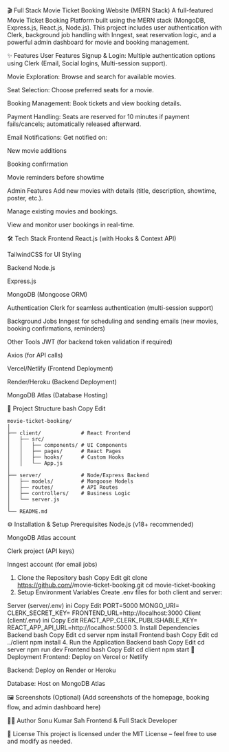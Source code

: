 🎬 Full Stack Movie Ticket Booking Website (MERN Stack)
A full-featured Movie Ticket Booking Platform built using the MERN stack (MongoDB, Express.js, React.js, Node.js).
This project includes user authentication with Clerk, background job handling with Inngest, seat reservation logic, and a powerful admin dashboard for movie and booking management.

✨ Features
User Features
Signup & Login: Multiple authentication options using Clerk (Email, Social logins, Multi-session support).

Movie Exploration: Browse and search for available movies.

Seat Selection: Choose preferred seats for a movie.

Booking Management: Book tickets and view booking details.

Payment Handling: Seats are reserved for 10 minutes if payment fails/cancels; automatically released afterward.

Email Notifications: Get notified on:

New movie additions

Booking confirmation

Movie reminders before showtime

Admin Features
Add new movies with details (title, description, showtime, poster, etc.).

Manage existing movies and bookings.

View and monitor user bookings in real-time.

🛠 Tech Stack
Frontend
React.js (with Hooks & Context API)

TailwindCSS for UI Styling

Backend
Node.js

Express.js

MongoDB (Mongoose ORM)

Authentication
Clerk for seamless authentication (multi-session support)

Background Jobs
Inngest for scheduling and sending emails (new movies, booking confirmations, reminders)

Other Tools
JWT (for backend token validation if required)

Axios (for API calls)

Vercel/Netlify (Frontend Deployment)

Render/Heroku (Backend Deployment)

MongoDB Atlas (Database Hosting)

📂 Project Structure
bash
Copy
Edit
```
movie-ticket-booking/
│
├── client/             # React Frontend
│   ├── src/
│   │   ├── components/ # UI Components
│   │   ├── pages/      # React Pages
│   │   ├── hooks/      # Custom Hooks
│   │   └── App.js
│
├── server/             # Node/Express Backend
│   ├── models/         # Mongoose Models
│   ├── routes/         # API Routes
│   ├── controllers/    # Business Logic
│   └── server.js
│
└── README.md
```
⚙️ Installation & Setup
Prerequisites
Node.js (v18+ recommended)

MongoDB Atlas account

Clerk project (API keys)

Inngest account (for email jobs)

1. Clone the Repository
bash
Copy
Edit
git clone https://github.com/<your-username>/movie-ticket-booking.git
cd movie-ticket-booking
2. Setup Environment Variables
Create .env files for both client and server:

Server (server/.env)
ini
Copy
Edit
PORT=5000
MONGO_URI=<Your MongoDB URI>
CLERK_SECRET_KEY=<Your Clerk Secret Key>
FRONTEND_URL=http://localhost:3000
Client (client/.env)
ini
Copy
Edit
REACT_APP_CLERK_PUBLISHABLE_KEY=<Your Clerk Publishable Key>
REACT_APP_API_URL=http://localhost:5000
3. Install Dependencies
Backend
bash
Copy
Edit
cd server
npm install
Frontend
bash
Copy
Edit
cd ../client
npm install
4. Run the Application
Backend
bash
Copy
Edit
cd server
npm run dev
Frontend
bash
Copy
Edit
cd client
npm start
🚀 Deployment
Frontend: Deploy on Vercel or Netlify

Backend: Deploy on Render or Heroku

Database: Host on MongoDB Atlas

🖼️ Screenshots (Optional)
(Add screenshots of the homepage, booking flow, and admin dashboard here)

🧑‍💻 Author
Sonu Kumar Sah
Frontend & Full Stack Developer

📜 License
This project is licensed under the MIT License – feel free to use and modify as needed.

